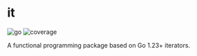 # it

![go](https://img.shields.io/badge/go-1.23-00ADD8?logo=go)
![coverage](https://img.shields.io/badge/coverage-94.4%25-97CA00)

A functional programming package based on Go 1.23+ iterators.
